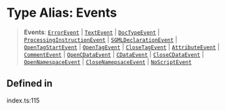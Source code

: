 # Type Alias: Events

> **Events**: [`ErrorEvent`](../interfaces/ErrorEvent.md) \| [`TextEvent`](../interfaces/TextEvent.md) \| [`DocTypeEvent`](../interfaces/DocTypeEvent.md) \| [`ProcessingInstructionEvent`](../interfaces/ProcessingInstructionEvent.md) \| [`SGMLDeclarationEvent`](../interfaces/SGMLDeclarationEvent.md) \| [`OpenTagStartEvent`](../interfaces/OpenTagStartEvent.md) \| [`OpenTagEvent`](../interfaces/OpenTagEvent.md) \| [`CloseTagEvent`](../interfaces/CloseTagEvent.md) \| [`AttributeEvent`](../interfaces/AttributeEvent.md) \| [`CommentEvent`](../interfaces/CommentEvent.md) \| [`OpenCDataEvent`](../interfaces/OpenCDataEvent.md) \| [`CDataEvent`](../interfaces/CDataEvent.md) \| [`CloseCDataEvent`](../interfaces/CloseCDataEvent.md) \| [`OpenNamespaceEvent`](../interfaces/OpenNamespaceEvent.md) \| [`CloseNamepsaceEvent`](../interfaces/CloseNamepsaceEvent.md) \| [`NoScriptEvent`](../interfaces/NoScriptEvent.md)

## Defined in

index.ts:115
